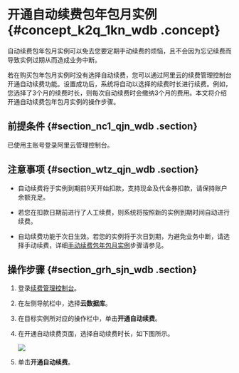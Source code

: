 # 开通自动续费包年包月实例 {#concept_k2q_1kn_wdb .concept}

自动续费包年包月实例可以免去您要定期手动续费的烦恼，且不会因为忘记续费而导致实例过期从而造成业务中断。

若在购买包年包月实例时没有选择自动续费，您可以通过阿里云的续费管理控制台开通自动续费功能。设置成功后，系统将自动以选择的续费时长进行续费。例如，您选择了3个月的续费时长，则每次自动续费时会缴纳3个月的费用。本文将介绍开通自动续费包年包月实例的操作步骤。

## 前提条件 {#section_nc1_qjn_wdb .section}

已使用主账号登录阿里云管理控制台。

## 注意事项 {#section_wtz_qjn_wdb .section}

-   自动续费将于实例到期前9天开始扣款，支持现金及代金券扣款，请保持账户余额充足。

-   若您在扣款日期前进行了人工续费，则系统将按照新的实例到期时间自动进行续费。

-   自动续费功能于次日生效。若您的实例将于次日到期，为避免业务中断，请选择手动续费，详细[手动续费包年包月实例](cn.zh-CN/用户指南/实例管理/手动续费包年包月实例.md#)步骤请参见。


## 操作步骤 {#section_grh_sjn_wdb .section}

1.  登录[续费管理控制台](https://renew.console.aliyun.com/)。
2.  在左侧导航栏中，选择**云数据库**。
3.  在目标实例所对应的操作栏中，单击**开通自动续费**。
4.  在开通自动续费页面，选择自动续费时长，如下图所示。

    ![](http://static-aliyun-doc.oss-cn-hangzhou.aliyuncs.com/assets/img/7890/3041_zh-CN.png)

5.  单击**开通自动续费**。


